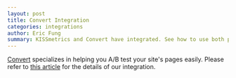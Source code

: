 ```yaml
---
layout: post
title: Convert Integration
categories: integrations
author: Eric Fung
summary: KISSmetrics and Convert have integrated. See how to use both products with each other.
---
```

[Convert][convert] specializes in helping you A/B test your site's pages easily. Please refer to [this article][doc] for the details of our integration.

[convert]: http://www.convert.com/
[doc]: http://www.convert.com/integrations/kissmetrics/
